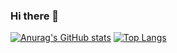 ### Hi there 👋

[![Anurag's GitHub stats](https://github-readme-stats.vercel.app/api?username=abdansb&show_icons=true&theme=codeSTACKr&card_width=9&line_height=5&hide=issues)](https://github.com/anuraghazra/github-readme-stats)
[![Top Langs](https://github-readme-stats.vercel.app/api/top-langs/?username=abdansb&theme=codeSTACKr&card_width=9&layout=compact)](https://github.com/anuraghazra/github-readme-stats)
<!--
![Anurag's GitHub stats](https://github-readme-stats.vercel.app/api?username=abdansb&show_icons=true)
**Abdansb/Abdansb** is a ✨ _special_ ✨ repository because its `README.md` (this file) appears on your GitHub profile.

Here are some ideas to get you started:

- 🔭 I’m currently working on ...
- 🌱 I’m currently learning ...
- 👯 I’m looking to collaborate on ...
- 🤔 I’m looking for help with ...
- 💬 Ask me about ...
- 📫 How to reach me: ...
- 😄 Pronouns: ...
- ⚡ Fun fact: ...
-->
